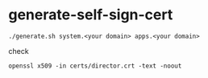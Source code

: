 # generate-self-sign-cert

```
./generate.sh system.<your domain> apps.<your domain>
```

check

```
openssl x509 -in certs/director.crt -text -noout
```
